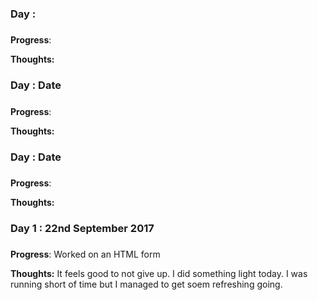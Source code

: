 
### Day   : 
##### 
**Progress**: 

**Thoughts:** 

### Day  : Date
##### 
**Progress**: 

**Thoughts:** 

### Day  : Date
##### 
**Progress**: 

**Thoughts:** 

### Day 1  : 22nd September 2017 
##### 
**Progress**: Worked on an HTML form 

**Thoughts:** It feels good to not give up. I did something light today. I was running short of time but I managed to get soem refreshing going. 
